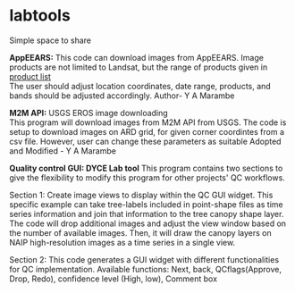 # labtools
Simple space to share

**AppEEARS:** This code can download images from AppEEARS. Image products are not limited to Landsat, but the range of products given in [product list](https://appeears.earthdatacloud.nasa.gov/products)  
The user should adjust location coordinates, date range, products, and bands should be adjusted accordingly. 
Author- Y A Marambe

**M2M API:** USGS EROS image downloading  
This program will download images from M2M API from USGS. The code is setup to download images on ARD grid, for given corner coordintes from a csv file. However, user can change these parameters as suitable
Adopted and Modified - Y A Marambe

**Quality control GUI: DYCE Lab tool**
This program contains two sections to give the flexibility to modify this program for other projects' QC workflows.  

Section 1: Create image views to display within the QC GUI widget. This specific example can take tree-labels included in point-shape files as time series information and join that information to the tree canopy shape layer. The code will drop additional images and adjust the view window based on the number of available images. Then, it will draw the canopy layers on NAIP high-resolution images as a time series in a single view.

Section 2: This code generates a GUI widget with different functionalities for QC implementation. 
Available functions: Next, back, QCflags(Approve, Drop, Redo), confidence level (High, low), Comment box
